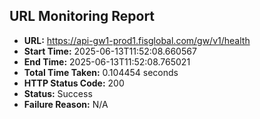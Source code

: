 ## URL Monitoring Report

- **URL:** https://api-gw1-prod1.fisglobal.com/gw/v1/health
- **Start Time:** 2025-06-13T11:52:08.660567
- **End Time:** 2025-06-13T11:52:08.765021
- **Total Time Taken:** 0.104454 seconds
- **HTTP Status Code:** 200
- **Status:** Success
- **Failure Reason:** N/A
